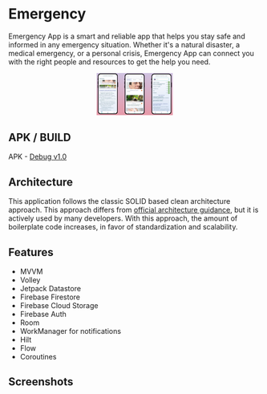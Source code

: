 Emergency
=========

Emergency App is a smart and reliable app that helps you stay safe and informed in any emergency situation. Whether it's a natural disaster, a medical emergency, or a personal crisis, Emergency App can connect you with the right people and resources to get the help you need.

<p align="center">
<img  src="./imgs/demo.png" width="30%">
</p>

## APK / BUILD
APK - [Debug v1.0](app/debug/poi-debug.apk)

## Architecture
This application follows the classic SOLID based clean architecture approach. This approach differs from
[official architecture guidance](https://developer.android.com/topic/architecture), but it is actively used by many developers.
With this approach, the amount of boilerplate code increases, in favor of standardization and scalability.

## Features
- MVVM
- Volley
- Jetpack Datastore
- Firebase Firestore
- Firebase Cloud Storage
- Firebase Auth
- Room
- WorkManager for notifications
- Hilt
- Flow
- Coroutines

## Screenshots
